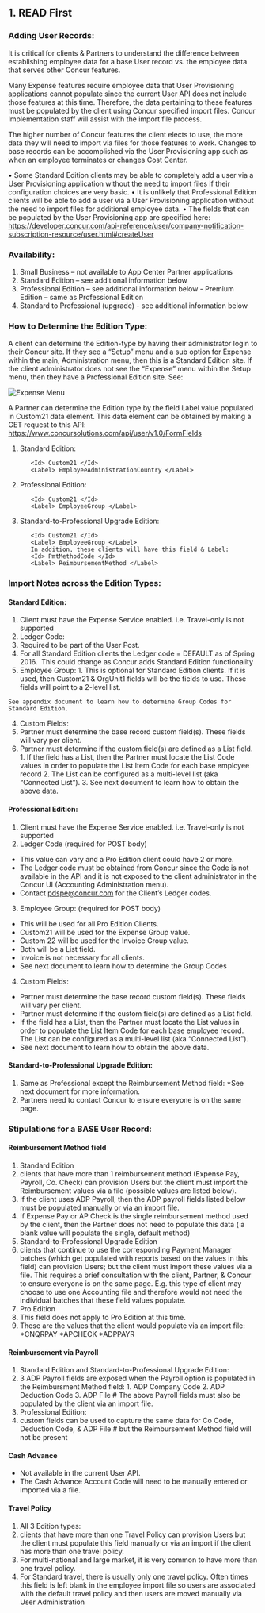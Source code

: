 
## 1. READ First

### Adding User Records:

It is critical for clients & Partners to understand the difference between establishing employee data for a base User record vs. the employee data that serves other Concur features.

Many Expense features require employee data that User Provisioning applications cannot populate since the current User API does not include those features at this time.  Therefore, the data pertaining to these features must be populated by the client using Concur specified import files. Concur Implementation staff will assist with the import file process.

The higher number of Concur features the client elects to use, the more data they will need to import via files for those features to work. Changes to base records can be accomplished via the User Provisioning app such as when an employee terminates or changes Cost Center.

•	Some Standard Edition clients may be able to completely add a user via a User Provisioning application without the need to import files if their configuration choices are very basic.
•	It is unlikely that Professional Edition clients will be able to add a user via a User Provisioning application without the need to import files for additional employee data.
•	The fields that can be populated by the User Provisioning app are specified here:
https://developer.concur.com/api-reference/user/company-notification-subscription-resource/user.html#createUser


### Availability:
  1.	Small Business – not available to App Center Partner applications
  2.	Standard Edition – see additional information below
  3.	Professional Edition – see additional information below
      - Premium Edition – same as Professional Edition
  4.	Standard to Professional (upgrade) - see additional information below

### How to Determine the Edition Type:

A client can determine the Edition-type by having their administrator login to their Concur site.  If they see a “Setup” menu and a sub option for Expense within the main, Administration menu, then this is a Standard Edition site.  If the client administrator does not see the “Expense” menu within the Setup menu, then they have a Professional Edition site.  See: 

![Expense Menu](/api-guides/images/create_user.jpg)

A Partner can determine the Edition type by the field Label value populated in Custom21 data element.  This data element can be obtained by making a GET request to this API:	https://www.concursolutions.com/api/user/v1.0/FormFields


  1. Standard Edition:

            <Id> Custom21 </Id>
            <Label> EmployeeAdministrationCountry </Label>

  2. Professional Edition:

            <Id> Custom21 </Id>
            <Label> EmployeeGroup </Label>

  3. Standard-to-Professional Upgrade Edition:

            <Id> Custom21 </Id>
            <Label> EmployeeGroup </Label>
            In addition, these clients will have this field & Label:
            <Id> PmtMethodCode </Id>
            <Label> ReimbursementMethod </Label>

### Import Notes across the Edition Types:

#### Standard Edition:
1.	Client must have the Expense Service enabled.  i.e. Travel-only is not supported
2.	Ledger Code:
  1. Required to be part of the User Post.
  2. For all Standard Edition clients the Ledger code = DEFAULT  as of Spring 2016.  This could change as Concur adds Standard Edition functionality  
  3. Employee Group:
    1. This is optional for Standard Edition clients. If it is used, then Custom21 & OrgUnit1 fields will be the fields to use.  These fields will point to a 2-level list.
 
 	See appendix document to learn how to determine Group Codes for Standard Edition.
 
4. Custom Fields:
  1. Partner must determine the base record custom field(s).  These fields will vary per client.
  2. Partner must determine if the custom field(s) are defined as a List field.
    1. If the field has a List, then the Partner must locate the List Code values in order to populate the List Item Code for each base employee record
    2. The List can be configured as a multi-level list (aka “Connected List”).
    3. See next document to learn how to obtain the above data.


#### Professional Edition:
1.	Client must have the Expense Service enabled.  i.e. Travel-only is not supported
2.	Ledger Code (required for POST body)
  * This value can vary and a Pro Edition client could have 2 or more.
  * The Ledger code must be obtained from Concur since the Code is not available in the API and it is not exposed to the client administrator in the Concur UI (Accounting Administration menu).
  * Contact pdspe@concur.com for the Client’s Ledger codes.  

3. Employee Group: (required for POST body)
  * This will be used for all Pro Edition Clients.
  * Custom21 will be used for the Expense Group value.
  * Custom 22 will be used for the Invoice Group value.
  * Both will be a List field.
  * Invoice is not necessary for all clients.
  * See next document to learn how to determine the Group Codes  

4. Custom Fields:
  * Partner must determine the base record custom field(s). These fields will vary per client.
  * Partner must determine if the custom field(s) are defined as a List field.
  * If the field has a List, then the Partner must locate the List values in order to populate the List Item Code for each base employee record. The List can be configured as a multi-level list (aka “Connected List”).
  * See next document to learn how to obtain the above data.


#### Standard-to-Professional Upgrade Edition:
1. Same as Professional except the Reimbursement Method field:
  *See next document for more information.
2. Partners need to contact Concur to ensure everyone is on the same page.


### Stipulations for a BASE User Record:

#### Reimbursement Method field
1. Standard Edition
  1. clients that have more than 1 reimbursement method (Expense Pay, Payroll, Co. Check) can provision Users but the client must import the Reimbursement values via a file (possible values are listed below).
   1. If the client uses ADP Payroll, then the ADP payroll fields listed below must be populated manually or via an import file.
   2. If Expense Pay or AP Check is the single reimbursement method used by the client, then the Partner does not need to populate this data ( a blank value will populate the single, default method)
2. Standard-to-Professional Upgrade Edition
  1. clients that continue to use the corresponding Payment Manager batches (which get populated with reports based on the values in this field) can provision Users; but the client must import these values via a file. This requires a brief consultation with the client, Partner, & Concur to ensure everyone is on the same page. E.g. this type of client may choose to use one Accounting file and therefore would not need the individual batches that these field values populate.
3. Pro Edition
  1. This field does not apply to Pro Edition at this time.
  2. These are the values that the client would populate via an import file:
   *CNQRPAY
   *APCHECK
   *ADPPAYR  
  
#### Reimbursement via Payroll
1. Standard Edition and Standard-to-Professional Upgrade Edition:
  1. 3 ADP Payroll fields are exposed when the Payroll option is populated in the Reimbursment Method field:
    1. ADP Company Code
    2. ADP Deduction Code
    3. ADP File #
    The above Payroll fields must also be populated by the client via an import file.
2. Professional Edition:
  1. custom fields can be used to capture the same data for Co Code, Deduction Code, & ADP File # but the Reimbursement Method field will not be present

#### Cash Advance
  * Not available in the current User API.
  * The Cash Advance Account Code will need to be manually entered or imported via a file.  
  
#### Travel Policy
1. All 3 Edition types:
  1. clients that have more than one Travel Policy can provision Users but the client must populate this field manually or via an import if the client has more than one travel policy.
  2. For multi-national and large market, it is very common to have more than one travel policy.
  3. For Standard travel, there is usually only one travel policy. Often times this field is left blank in the employee import file so users are associated with the default travel policy and then users are moved manually via User Administration
